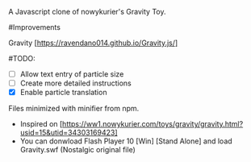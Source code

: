 A Javascript clone of nowykurier's Gravity Toy.

#Improvements

Gravity [https://ravendano014.github.io/Gravity.js/]

#TODO:
- [ ] Allow text entry of particle size
- [ ] Create more detailed instructions
- [x] Enable particle translation

Files minimized with minifier from npm.

* Inspired on [https://ww1.nowykurier.com/toys/gravity/gravity.html?usid=15&utid=34303169423]
* You can donwload Flash Player 10 [Win] [Stand Alone] and load Gravity.swf (Nostalgic original file)
